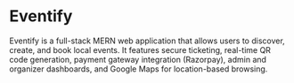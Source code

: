 # Eventify
Eventify is a full-stack MERN web application that allows users to discover, create, and book local events. It features secure ticketing, real-time QR code generation, payment gateway integration (Razorpay), admin and organizer dashboards, and Google Maps for location-based browsing.
